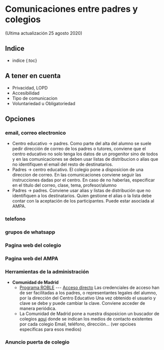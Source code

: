 # Comunicaciones entre padres y colegios
(Ultima actualización 25 agosto 2020)

## Indice
* indice
{:toc}

## A tener en cuenta
* Privacidad, LOPD
* Accesibilidad
* Tipo de comunicacion
* Voluntariedad u Obligatoriedad

## Opciones

### email, correo electronico
* Centro educativo -> padres. Como parte del alta del alumno se suele pedir dirección de correo de los padres o tutores, conviene que el centro educativo no solo tenga los datos de un progenitor sino de todos y en las comunicaciones se deben usar listas de distribucion o alias que no identifiquen el email del resto de destinatarios.  
* Padres -> centro educativo. El colegio pone a disposicion de una direccion de correo. En las comunicaciones conviene seguir las instrucciones dadas por el centro. En caso de no haberlas, especificar en el titulo del correo, clase, tema, profesor/alumno  
* Padres -> padres. Conviene usar alias y listas de distribución que no identifiquen  a los destinatarios. Quien gestione el alias o la lista debe contar con la aceptación de los participantes. Puede estar asociada al AMPA.
### telefono
### grupos de whatsapp
### Pagina web del colegio
### Pagina web del AMPA
### Herramientas de la administración
* **Comunidad de Madrid** 
  * [Programa ROBLE](https://www.comunidad.madrid/servicios/educacion/raices#roble) --- 
[Acceso directo](https://raices.madrid.org/raiz_app/jsp/portal/portalraices.html) 
Las credenciales de acceso han de ser facilitadas a los padres, o representantes legales del alumno, por la dirección del Centro Educativo
Una vez obtenido el usuario y clave se debe y puede cambiar la clave. Conviene acceder de manera periódica. 
  * La Comunidad de Madrid pone a nuestra disposicion un buscador de colegios [aqui](http://www.madrid.org/wpad_pub/run/j/MostrarConsultaGeneral.icm) donde se indican los medios de contacto existentes por cada colegio 
Email, teléfono, dirección... (ver opcioes específicas para esos medios) 

### Anuncio puerta de colegio
